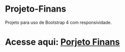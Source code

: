 # Projeto-Finans
 Projeto para uso de Bootstrap 4 com responsividade.
 
# Acesse aqui: [Porjeto Finans](http://www.projetofinans.surge.sh)
